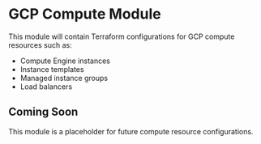 # GCP Compute Module

This module will contain Terraform configurations for GCP compute resources such as:

- Compute Engine instances
- Instance templates
- Managed instance groups
- Load balancers

## Coming Soon

This module is a placeholder for future compute resource configurations.